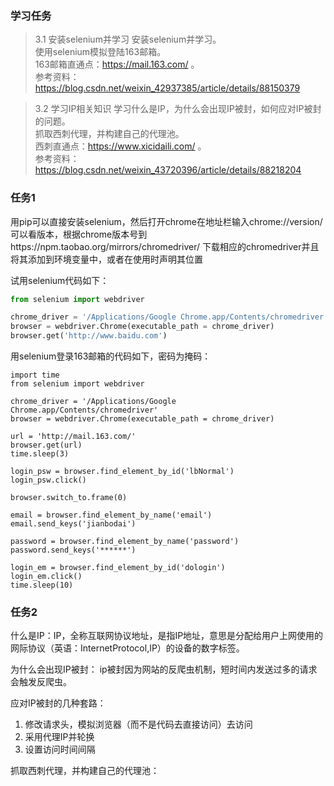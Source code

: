 ### 学习任务
> 3.1 安装selenium并学习
安装selenium并学习。  
使用selenium模拟登陆163邮箱。  
163邮箱直通点：https://mail.163.com/ 。  
参考资料：https://blog.csdn.net/weixin_42937385/article/details/88150379

> 3.2 学习IP相关知识
学习什么是IP，为什么会出现IP被封，如何应对IP被封的问题。  
抓取西刺代理，并构建自己的代理池。  
西刺直通点：https://www.xicidaili.com/ 。  
参考资料：https://blog.csdn.net/weixin_43720396/article/details/88218204  

### 任务1

用pip可以直接安装selenium，然后打开chrome在地址栏输入chrome://version/ 可以看版本，根据chrome版本号到https://npm.taobao.org/mirrors/chromedriver/ 下载相应的chromedriver并且将其添加到环境变量中，或者在使用时声明其位置

试用selenium代码如下：
```python
from selenium import webdriver

chrome_driver = '/Applications/Google Chrome.app/Contents/chromedriver'
browser = webdriver.Chrome(executable_path = chrome_driver)
browser.get('http://www.baidu.com')
```
用selenium登录163邮箱的代码如下，密码为掩码：
```
import time
from selenium import webdriver

chrome_driver = '/Applications/Google Chrome.app/Contents/chromedriver'
browser = webdriver.Chrome(executable_path = chrome_driver)

url = 'http://mail.163.com/'
browser.get(url)
time.sleep(3)

login_psw = browser.find_element_by_id('lbNormal')
login_psw.click()

browser.switch_to.frame(0)

email = browser.find_element_by_name('email')
email.send_keys('jianbodai')

password = browser.find_element_by_name('password')
password.send_keys('******')

login_em = browser.find_element_by_id('dologin')
login_em.click()
time.sleep(10)
```

### 任务2

什么是IP：IP，全称互联网协议地址，是指IP地址，意思是分配给用户上网使用的网际协议（英语：InternetProtocol,IP）的设备的数字标签。

为什么会出现IP被封： ip被封因为网站的反爬虫机制，短时间内发送过多的请求会触发反爬虫。

应对IP被封的几种套路：

1. 修改请求头，模拟浏览器（而不是代码去直接访问）去访问
2. 采用代理IP并轮换
3. 设置访问时间间隔

抓取西刺代理，并构建自己的代理池：
